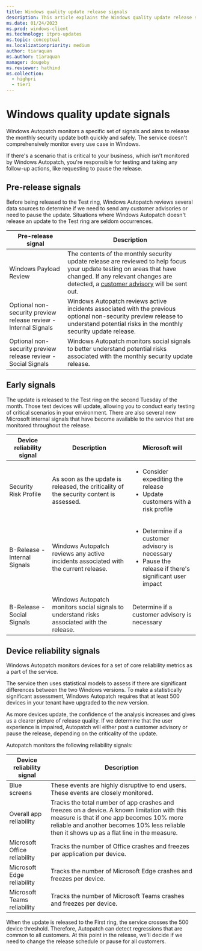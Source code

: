 ```yaml
---
title: Windows quality update release signals
description: This article explains the Windows quality update release signals
ms.date: 01/24/2023
ms.prod: windows-client
ms.technology: itpro-updates
ms.topic: conceptual
ms.localizationpriority: medium
author: tiaraquan
ms.author: tiaraquan
manager: dougeby
ms.reviewer: hathind
ms.collection:
  - highpri
  - tier1
---
```


# Windows quality update signals

Windows Autopatch monitors a specific set of signals and aims to release the monthly security update both quickly and safely. The service doesn't comprehensively monitor every use case in Windows.

If there's a scenario that is critical to your business, which isn't monitored by Windows Autopatch, you're responsible for testing and taking any follow-up actions, like requesting to pause the release.

## Pre-release signals

Before being released to the Test ring, Windows Autopatch reviews several data sources to determine if we need to send any customer advisories or need to pause the update. Situations where Windows Autopatch doesn't release an update to the Test ring are seldom occurrences.

| Pre-release signal | Description |
| ----- | ----- |
| Windows Payload Review | The contents of the monthly security update release are reviewed to help focus your update testing on areas that have changed. If any relevant changes are detected, a [customer advisory](../operate/windows-autopatch-windows-quality-update-communications.md#communications-during-release) will be sent out. |
| Optional non-security preview release review - Internal Signals | Windows Autopatch reviews active incidents associated with the previous optional non-security preview release to understand potential risks in the monthly security update release. |
| Optional non-security preview release review  - Social Signals | Windows Autopatch monitors social signals to better understand potential risks associated with the monthly security update release. |

## Early signals

The update is released to the Test ring on the second Tuesday of the month. Those test devices will update, allowing you to conduct early testing of critical scenarios in your environment. There are also several new Microsoft internal signals that have become available to the service that are monitored throughout the release.

| Device reliability signal | Description | Microsoft will |
| ----- | ----- | ----- |
| Security Risk Profile | As soon as the update is released, the criticality of the security content is assessed. | <ul><li>Consider expediting the release</li><li>Update customers with a risk profile</li></ul>
| B-Release - Internal Signals | Windows Autopatch reviews any active incidents associated with the current release. | <ul><li>Determine if a customer advisory is necessary</li><li>Pause the release if there's significant user impact</li></ul> |
| B-Release - Social Signals | Windows Autopatch monitors social signals to understand risks associated with the release. | Determine if a customer advisory is necessary |

## Device reliability signals

Windows Autopatch monitors devices for a set of core reliability metrics as a part of the service.

The service then uses statistical models to assess if there are significant differences between the two Windows versions. To make a statistically significant assessment, Windows Autopatch requires that at least 500 devices in your tenant have upgraded to the new version.

As more devices update, the confidence of the analysis increases and gives us a clearer picture of release quality. If we determine that the user experience is impaired, Autopatch will either post a customer advisory or pause the release, depending on the criticality of the update.

Autopatch monitors the following reliability signals:

| Device reliability signal | Description |
| ----- | ----- |
| Blue screens | These events are highly disruptive to end users. These events are closely monitored. |
| Overall app reliability | Tracks the total number of app crashes and freezes on a device. A known limitation with this measure is that if one app becomes 10% more reliable and another becomes 10% less reliable then it shows up as a flat line in the measure. |
| Microsoft Office reliability | Tracks the number of Office crashes and freezes per application per device. |
| Microsoft Edge reliability | Tracks the number of Microsoft Edge crashes and freezes per device. |
| Microsoft Teams reliability | Tracks the number of Microsoft Teams crashes and freezes per device. |

When the update is released to the First ring, the service crosses the 500 device threshold. Therefore, Autopatch can detect regressions that are common to all customers. At this point in the release, we'll decide if we need to change the release schedule or pause for all customers.
